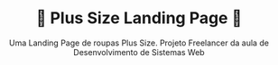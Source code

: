 

<h1 align="center">👚 Plus Size Landing Page 👚</h1>
<p align="center">Uma Landing Page de roupas Plus Size. Projeto Freelancer da aula de Desenvolvimento de Sistemas Web</p>
